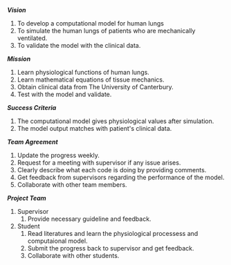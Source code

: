 **_Vision_**
1.  To develop a computational model for human lungs
2.  To simulate the human lungs of patients who are mechanically ventilated.
3.  To validate the model with the clinical data.

**_Mission_**
1.  Learn physiological functions of human lungs.
2.  Learn mathematical equations of tissue mechanics.
3.  Obtain clinical data from The University of Canterbury.
4.  Test with the model and validate.

**_Success Criteria_**
1.  The computational model gives physiological values after simulation.
2.  The model output matches with patient's clinical data.

**_Team Agreement_**
1.  Update the progress weekly.
2.  Request for a meeting with supervisor if any issue arises.
3.  Clearly describe what each code is doing by providing comments.
4.  Get feedback from supervisors regarding the performance of the model.
5.  Collaborate with other team members.

**_Project Team_**
1.  Supervisor
    1.  Provide necessary guideline and feedback.
2.  Student
    1.  Read literatures and learn the physiological processess and computaional model.
    2.  Submit the progress back to supervisor and get feedback.
    3.  Collaborate with other students.
